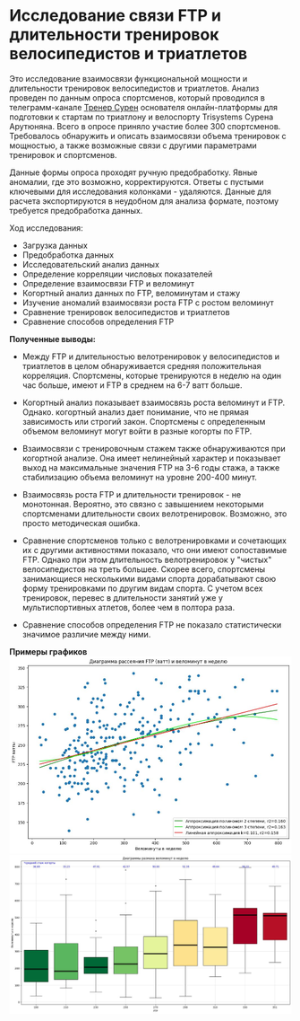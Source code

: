 # Исследование связи FTP и длительности тренировок велосипедистов и триатлетов

Это исследование взаимосвязи функциональной мощности и длительности тренировок велосипедистов и триатлетов. Анализ проведен по данным опроса спортсменов, который проводился в телеграмм-канале [Тренер Сурен](https://t.me/surencoach/1082) основателя онлайн-платформы для подготовки к стартам по триатлону и велоспорту Trisystems Сурена Арутюняна. Всего в опросе приняло участие более 300 спортсменов. Требовалось обнаружить и описать взаимосвязи объема тренировок с мощностью, а также возможные связи с другими параметрами тренировок и спортсменов.

Данные формы опроса проходят ручную предобработку. Явные аномалии, где это возможно, корректируются. Ответы с пустыми ключевыми для исследования колонками - удаляются. Данные для расчета экспортируются в неудобном для анализа формате, поэтому требуется предобработка данных.

Ход исследования:
- Загрузка данных
- Предобработка данных
- Исследовательский анализ данных
- Определение корреляции числовых показателей
- Определение взаимосвязи FTP и веломинут
- Когортный анализ данных по FTP, веломинутам и стажу
- Изучение аномалий взаимосвязи роста FTP с ростом веломинут
- Сравнение тренировок велосипедистов и триатлетов
- Сравнение способов определения FTP

**Полученные выводы:**

- Между FTP и длительностью велотренировок у велосипедистов и триатлетов в целом обнаруживается средняя положительная корреляция. Спортсмены, которые тренируются в неделю на один час больше, имеют и FTP в среднем на 6-7 ватт больше.

- Когортный анализ показывает взаимосвязь роста веломинут и FTP. Однако. когортный анализ дает понимание, что не прямая зависимость или строгий закон. Спортсмены с определенным объемом веломинут могут войти в разные когорты по FTP.

- Взаимосвязи с тренировочным стажем также обнаруживаются при когортной анализе. Она имеет нелинейный характер и показывает выход на максимальные значения FTP на 3-6 годы стажа, а также стабилизацию объема веломинут на уровне 200-400 минут.

- Взаимосвязь роста FTP и длительности тренировок - не монотонная. Вероятно, это связно с завышением некоторыми спортсменами длительности своих велотренировок. Возможно, это просто методическая ошибка.

- Сравнение спортсменов только с велотренировками и сочетающих их с другими активностями показало, что они имеют сопоставимые FTP. Однако при этом длительность велотренировок у "чистых" велосипедистов на треть большее. Скорее всего, спортсмены занимающиеся несколькими видами спорта дорабатывают свою форму тренировками по другим видам спорта. С учетом всех тренировок, перевес в длительности занятий уже у мультиспортивных атлетов, более чем в полтора раза.

- Сравнение способов определения FTP не показало статистически значимое различие между ними.

**Примеры графиков**
![scrin1](https://github.com/delffine/Pet-projects/blob/main/bike_train_duration/velo2.jpg)
![scrin2](https://github.com/delffine/Pet-projects/blob/main/bike_train_duration/velo1.jpg)
